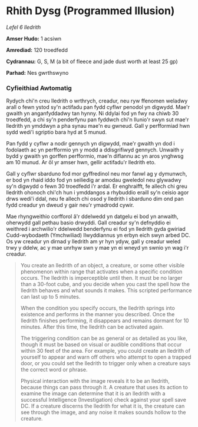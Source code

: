 # Rhith Dysg (Programmed Illusion)

*Lefel 6 lledrith*

**Amser Hudo:** 1 acsiwn

**Amrediad:** 120 troedfedd

**Cydrannau:** G, S, M (a bit of fleece and jade dust worth at least 25 gp)

**Parhad:** Nes gwrthswyno

### Cyfieithiad Awtomatig

Rydych chi'n creu lledrith o wrthrych, creadur, neu ryw ffenomen weladwy arall o fewn ystod sy'n actifadu pan fydd cyflwr penodol yn digwydd. Mae'r gwaith yn anganfyddadwy tan hynny. Ni ddylai fod yn fwy na chiwb 30 troedfedd, a chi sy'n penderfynu pan fyddwch chi'n llunio'r swyn sut mae'r lledrith yn ymddwyn a pha synau mae'n eu gwneud. Gall y perfformiad hwn sydd wedi'i sgriptio bara hyd at 5 munud.

Pan fydd y cyflwr a nodir gennych yn digwydd, mae'r gwaith yn dod i fodolaeth ac yn perfformio yn y modd a ddisgrifiwyd gennych. Unwaith y bydd y gwaith yn gorffen perfformio, mae'n diflannu ac yn aros ynghwsg am 10 munud. Ar ôl yr amser hwn, gellir actifadu'r lledrith eto.

Gall y cyflwr sbarduno fod mor gyffredinol neu mor fanwl ag y dymunwch, er bod yn rhaid iddo fod yn seiliedig ar amodau gweledol neu glywadwy sy'n digwydd o fewn 30 troedfedd i'r ardal. Er enghraifft, fe allech chi greu lledrith ohonoch chi'ch hun i ymddangos a rhybuddio eraill sy'n ceisio agor drws wedi'i ddal, neu fe allech chi osod y lledrith i sbarduno dim ond pan fydd creadur yn dweud y gair neu'r ymadrodd cywir.

Mae rhyngweithio corfforol â'r ddelwedd yn datgelu ei bod yn anwaith, oherwydd gall pethau basio drwyddi. Gall creadur sy'n defnyddio ei weithred i archwilio'r ddelwedd benderfynu ei fod yn lledrith gyda gwiriad Cudd-wybodaeth (Ymchwiliad) llwyddiannus yn erbyn eich swyn arbed DC. Os yw creadur yn dirnad y lledrith am yr hyn ydyw, gall y creadur weled trwy y ddelw, ac y mae unrhyw swn y mae yn ei wneyd yn swnio yn wag i'r creadur.

>  You create an lledrith of an object, a creature, or some other visible phenomenon within range that activates when a specific condition occurs. The lledrith is imperceptible until then. It must be no larger than a 30-foot cube, and you decide when you cast the spell how the lledrith behaves and what sounds it makes. This scripted performance can last up to 5 minutes.
>  
>  When the condition you specify occurs, the lledrith springs into existence and performs in the manner you described. Once the lledrith finishes performing, it disappears and remains dormant for 10 minutes. After this time, the lledrith can be activated again.
>  
>  The triggering condition can be as general or as detailed as you like, though it must be based on visual or audible conditions that occur within 30 feet of the area. For example, you could create an lledrith of yourself to appear and warn off others who attempt to open a trapped door, or you could set the lledrith to trigger only when a creature says the correct word or phrase.
>  
>  Physical interaction with the image reveals it to be an lledrith, because things can pass through it. A creature that uses its action to examine the image can determine that it is an lledrith with a successful Intelligence (Investigation) check against your spell save DC. If a creature discerns the lledrith for what it is, the creature can see through the image, and any noise it makes sounds hollow to the creature.